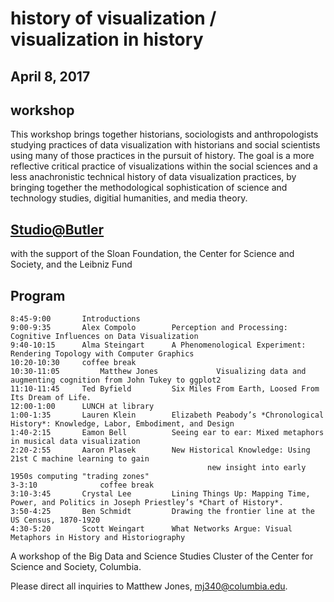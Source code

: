 # history of visualization / visualization in history
## April 8, 2017

## workshop

This workshop brings together historians, sociologists and anthropologists studying practices of data visualization with historians and social scientists using many of those practices in the pursuit of history. The goal is a more reflective critical practice of visualizations within the social sciences and a less anachronistic technical history of data visualization practices, by bringing together the methodological sophistication of science and technology studies, digitial humanities, and media theory.


## [Studio@Butler](https://studio.cul.columbia.edu/) 
with the support of the Sloan Foundation, the Center for Science and Society, and the Leibniz Fund

## Program

    8:45-9:00	    Introductions									
    9:00-9:35	    Alex Compolo	    Perception and Processing: Cognitive Influences on Data Visualization							
    9:40-10:15	    Alma Steingart	    A Phenomenological Experiment: Rendering Topology with Computer Graphics							
    10:20-10:30	    coffee break									
    10:30-11:05         Matthew Jones             Visualizing data and augmenting cognition from John Tukey to ggplot2 							
    11:10-11:45	    Ted Byfield		    Six Miles From Earth, Loosed From Its Dream of Life.							
    12:00-1:00	    LUNCH at library									
    1:00-1:35	    Lauren Klein	    Elizabeth Peabody’s *Chronological History*: Knowledge, Labor, Embodiment, and Design							
    1:40-2:15	    Eamon Bell		    Seeing ear to ear: Mixed metaphors in musical data visualization							
    2:20-2:55	    Aaron Plasek        New Historical Knowledge: Using 21st C machine learning to gain 
                                                new insight into early 1950s computing "trading zones" 							
    3-3:10	            coffee break									
    3:10-3:45	    Crystal Lee		    Lining Things Up: Mapping Time, Power, and Politics in Joseph Priestley’s *Chart of History*.						
    3:50-4:25	    Ben Schmidt		    Drawing the frontier line at the US Census, 1870-1920							
    4:30-5:20	    Scott Weingart	    What Networks Argue: Visual Metaphors in History and Historiography	

A workshop of the Big Data and Science Studies Cluster of the Center for Science and Society, Columbia.

Please direct all inquiries to Matthew Jones, mj340@columbia.edu.
